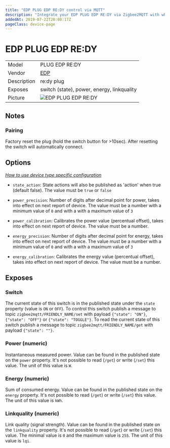 ```yaml
---
title: "EDP PLUG EDP RE:DY control via MQTT"
description: "Integrate your EDP PLUG EDP RE:DY via Zigbee2MQTT with whatever smart home infrastructure you are using without the vendor's bridge or gateway."
addedAt: 2019-07-22T20:08:17Z
pageClass: device-page
---
```


<!-- !!!! -->
<!-- ATTENTION: This file is auto-generated through docgen! -->
<!-- You can only edit the "Notes"-Section between the two comment lines "Notes BEGIN" and "Notes END". -->
<!-- Do not use h1 or h2 heading within "## Notes"-Section. -->
<!-- !!!! -->

# EDP PLUG EDP RE:DY

|     |     |
|-----|-----|
| Model | PLUG EDP RE:DY  |
| Vendor  | [EDP](/supported-devices/#v=EDP)  |
| Description | re:dy plug |
| Exposes | switch (state), power, energy, linkquality |
| Picture | ![EDP PLUG EDP RE:DY](https://www.zigbee2mqtt.io/images/devices/PLUG-EDP-RE-DY.jpg) |


<!-- Notes BEGIN: You can edit here. Add "## Notes" headline if not already present. -->
## Notes


### Pairing
Factory reset the plug (hold the switch button for >10sec). After resetting the switch will automatically connect.
<!-- Notes END: Do not edit below this line -->



## Options
*[How to use device type specific configuration](../guide/configuration/devices-groups.md#specific-device-options)*

* `state_action`: State actions will also be published as 'action' when true (default false). The value must be `true` or `false`

* `power_precision`: Number of digits after decimal point for power, takes into effect on next report of device. The value must be a number with a minimum value of `0` and with a with a maximum value of `3`

* `power_calibration`: Calibrates the power value (percentual offset), takes into effect on next report of device. The value must be a number.

* `energy_precision`: Number of digits after decimal point for energy, takes into effect on next report of device. The value must be a number with a minimum value of `0` and with a with a maximum value of `3`

* `energy_calibration`: Calibrates the energy value (percentual offset), takes into effect on next report of device. The value must be a number.


## Exposes

### Switch 
The current state of this switch is in the published state under the `state` property (value is `ON` or `OFF`).
To control this switch publish a message to topic `zigbee2mqtt/FRIENDLY_NAME/set` with payload `{"state": "ON"}`, `{"state": "OFF"}` or `{"state": "TOGGLE"}`.
To read the current state of this switch publish a message to topic `zigbee2mqtt/FRIENDLY_NAME/get` with payload `{"state": ""}`.

### Power (numeric)
Instantaneous measured power.
Value can be found in the published state on the `power` property.
It's not possible to read (`/get`) or write (`/set`) this value.
The unit of this value is `W`.

### Energy (numeric)
Sum of consumed energy.
Value can be found in the published state on the `energy` property.
It's not possible to read (`/get`) or write (`/set`) this value.
The unit of this value is `kWh`.

### Linkquality (numeric)
Link quality (signal strength).
Value can be found in the published state on the `linkquality` property.
It's not possible to read (`/get`) or write (`/set`) this value.
The minimal value is `0` and the maximum value is `255`.
The unit of this value is `lqi`.

